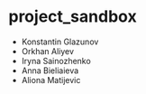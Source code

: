 # project_sandbox

- Konstantin Glazunov
- Orkhan Aliyev
- Iryna Sainozhenko
- Anna Bieliaieva
- Aliona Matijevic